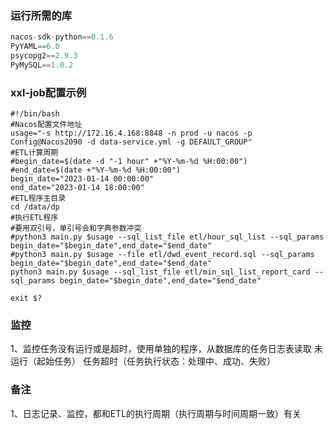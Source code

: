 ### 运行所需的库
```python
nacos-sdk-python==0.1.6
PyYAML==6.0
psycopg2==2.9.3
PyMySQL==1.0.2
```


### xxl-job配置示例

```shell
#!/bin/bash
#Nacos配置文件地址
usage="-s http://172.16.4.168:8848 -n prod -u nacos -p Config@Nacos2090 -d data-service.yml -g DEFAULT_GROUP"
#ETL计算周期
#begin_date=$(date -d "-1 hour" +"%Y-%m-%d %H:00:00")
#end_date=$(date +"%Y-%m-%d %H:00:00")
begin_date="2023-01-14 00:00:00"
end_date="2023-01-14 18:00:00"
#ETL程序主目录
cd /data/dp
#执行ETL程序
#要用双引号，单引号会和字典参数冲突
#python3 main.py $usage --sql_list_file etl/hour_sql_list --sql_params begin_date="$begin_date",end_date="$end_date"
#python3 main.py $usage --file etl/dwd_event_record.sql --sql_params begin_date="$begin_date",end_date="$end_date"
python3 main.py $usage --sql_list_file etl/min_sql_list_report_card --sql_params begin_date="$begin_date",end_date="$end_date"

exit $?
```



### 监控
1、监控任务没有运行或是超时，使用单独的程序，从数据库的任务日志表读取
未运行（起始任务） 
任务超时（任务执行状态：处理中、成功、失败）



### 备注
1、日志记录、监控，都和ETL的执行周期（执行周期与时间周期一致）有关